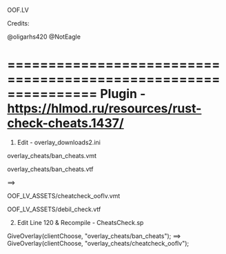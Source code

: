 OOF.LV

Credits:

@oligarhs420
@NotEagle

===============================================================
Plugin - https://hlmod.ru/resources/rust-check-cheats.1437/
===============================================================

1. Edit - overlay_downloads2.ini



overlay_cheats/ban_cheats.vmt

overlay_cheats/ban_cheats.vtf

==>

OOF_LV_ASSETS/cheatcheck_ooflv.vmt

OOF_LV_ASSETS/debil_check.vtf


2. Edit Line 120 & Recompile - CheatsCheck.sp



GiveOverlay(clientChoose, "overlay_cheats/ban_cheats");  ==> GiveOverlay(clientChoose, "overlay_cheats/cheatcheck_ooflv");

